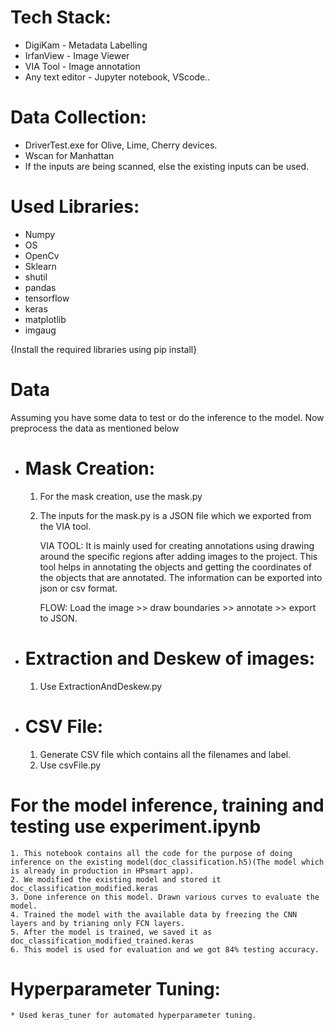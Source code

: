 # Tech Stack:
* DigiKam - Metadata Labelling
* IrfanView - Image Viewer
* VIA Tool - Image annotation
* Any text editor - Jupyter notebook, VScode..

# Data Collection:
* DriverTest.exe for Olive, Lime, Cherry devices.
* Wscan for Manhattan
* If the inputs are being scanned, else the existing inputs can be used.

# Used Libraries:
* Numpy
* OS
* OpenCv
* Sklearn
* shutil
* pandas
* tensorflow
* keras
* matplotlib
* imgaug

{Install the required libraries using pip install}

# Data
Assuming you have some data to test or do the inference to the model. Now preprocess the data as mentioned below

* # Mask Creation:
    1. For the mask creation, use the mask.py
    2. The inputs for the mask.py is a JSON file which we exported from the VIA tool.

        VIA TOOL: 
        It is mainly used for creating annotations using drawing around the specific regions after adding images to the project. This tool helps in annotating the objects and getting the coordinates of the objects that are annotated. The information can be exported into json or csv format.

        FLOW: Load the image >> draw boundaries >> annotate >> export to JSON.
* # Extraction and Deskew of images:
    1. Use ExtractionAndDeskew.py
* # CSV File:
    1. Generate CSV file which contains all the filenames and label.
    2. Use csvFile.py

# For the model inference, training and testing use experiment.ipynb
    1. This notebook contains all the code for the purpose of doing inference on the existing model(doc_classification.h5)(The model which is already in production in HPsmart app).
    2. We modified the existing model and stored it doc_classification_modified.keras
    3. Done inference on this model. Drawn various curves to evaluate the model.
    4. Trained the model with the available data by freezing the CNN layers and by trianing only FCN layers.
    5. After the model is trained, we saved it as doc_classification_modified_trained.keras
    6. This model is used for evaluation and we got 84% testing accuracy.

# Hyperparameter Tuning:
    * Used keras_tuner for automated hyperparameter tuning.
